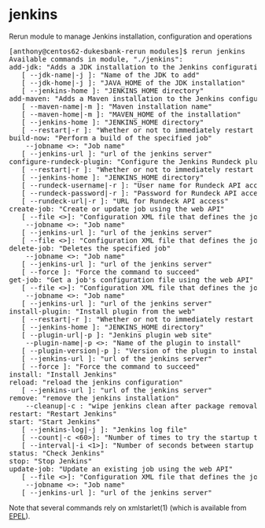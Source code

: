 jenkins
=======

Rerun module to manage Jenkins installation, configuration and operations

<pre>
[anthony@centos62-dukesbank-rerun modules]$ rerun jenkins
Available commands in module, "./jenkins":
add-jdk: "Adds a JDK installation to the Jenkins configuration"
   [ --jdk-name|-j <java-sdk>]: "Name of the JDK to add"
   [ --jdk-home|-j </etc/alternatives/java_sdk>]: "JAVA_HOME of the JDK installation"
   [ --jenkins-home </var/lib/jenkins>]: "JENKINS_HOME directory"
add-maven: "Adds a Maven installation to the Jenkins configuration"
   [ --maven-name|-m <maven>]: "Maven installation name"
   [ --maven-home|-m </usr/share/maven>]: "MAVEN_HOME of the installation"
   [ --jenkins-home </var/lib/jenkins>]: "JENKINS_HOME directory"
   [ --restart|-r <false>]: "Whether or not to immediately restart Jenkins"
build-now: "Perform a build of the specified job"
    --jobname <>: "Job name"
   [ --jenkins-url <http://localhost:8080>]: "url of the jenkins server"
configure-rundeck-plugin: "Configure the Jenkins Rundeck plugin"
   [ --restart|-r <false>]: "Whether or not to immediately restart Jenkins"
   [ --jenkins-home </var/lib/jenkins>]: "JENKINS_HOME directory"
   [ --rundeck-username|-r <admin>]: "User name for Rundeck API access"
   [ --rundeck-password|-r <admin>]: "Password for Rundeck API access"
   [ --rundeck-url|-r <http://localhost:4440>]: "URL for Rundeck API access"
create-job: "Create or update job using the web API"
   [ --file <>]: "Configuration XML file that defines the job"
    --jobname <>: "Job name"
   [ --jenkins-url <http://localhost:8080>]: "url of the jenkins server"
   [ --file <>]: "Configuration XML file that defines the job"
delete-job: "Deletes the specified job"
    --jobname <>: "Job name"
   [ --jenkins-url <http://localhost:8080>]: "url of the jenkins server"
   [ --force <false>]: "Force the command to succeed"
get-job: "Get a job's configuration file using the web API"
   [ --file <>]: "Configuration XML file that defines the job"
    --jobname <>: "Job name"
   [ --jenkins-url <http://localhost:8080>]: "url of the jenkins server"
install-plugin: "Install plugin from the web"
   [ --restart|-r <false>]: "Whether or not to immediately restart Jenkins"
   [ --jenkins-home </var/lib/jenkins>]: "JENKINS_HOME directory"
   [ --plugin-url|-p <http://updates.jenkins-ci.org>]: "Jenkins plugin web site"
    --plugin-name|-p <>: "Name of the plugin to install"
   [ --plugin-version|-p <latest>]: "Version of the plugin to install"
   [ --jenkins-url <http://localhost:8080>]: "url of the jenkins server"
   [ --force <false>]: "Force the command to succeed"
install: "Install Jenkins"
reload: "reload the jenkins configuration"
   [ --jenkins-url <http://localhost:8080>]: "url of the jenkins server"
remove: "remove the jenkins installation"
    --cleanup|-c <false>: "wipe jenkins clean after package removal, including logs and remaining configuration"
restart: "Restart Jenkins"
start: "Start Jenkins"
   [ --jenkins-log|-j </var/log/jenkins/jenkins.log>]: "Jenkins log file"
   [ --count|-c <60>]: "Number of times to try the startup test"
   [ --interval|-i <1>]: "Number of seconds between startup tests"
status: "Check Jenkins"
stop: "Stop Jenkins"
update-job: "Update an existing job using the web API"
   [ --file <>]: "Configuration XML file that defines the job"
    --jobname <>: "Job name"
   [ --jenkins-url <http://localhost:8080>]: "url of the jenkins server"
</pre>

Note that several commands rely on xmlstarlet(1) (which is available from [EPEL](http://fedoraproject.org/wiki/EPEL)).
